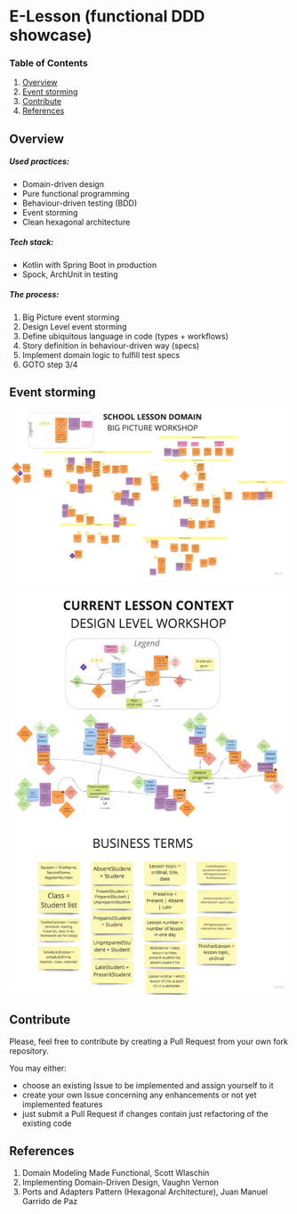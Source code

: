 # E-Lesson (functional DDD showcase)

### Table of Contents
1. [Overview](#overview)
2. [Event storming](#event-storming)
3. [Contribute](#contribute)
3. [References](#references)

## Overview
##### Used practices:
* Domain-driven design
* Pure functional programming
* Behaviour-driven testing (BDD)
* Event storming
* Clean hexagonal architecture

##### Tech stack:
* Kotlin with Spring Boot in production
* Spock, ArchUnit in testing

##### The process:
1. Big Picture event storming
2. Design Level event storming
3. Define ubiquitous language in code (types + workflows)
4. Story definition in behaviour-driven way (specs)
5. Implement domain logic to fulfill test specs
6. GOTO step 3/4

## Event storming

![alt text](https://raw.githubusercontent.com/krzykrucz/e-lesson/master/images/big-picture.jpg)

![alt text](https://raw.githubusercontent.com/krzykrucz/e-lesson/master/images/current-lesson-design-level.jpg)

## Contribute
Please, feel free to contribute by creating a Pull Request from your own fork repository. 

You may either: 
* choose an existing Issue to be implemented and assign yourself to it
* create your own Issue concerning any enhancements or not yet implemented features
* just submit a Pull Request if changes contain just refactoring of the existing code

## References
1. Domain Modeling Made Functional, Scott Wlaschin
2. Implementing Domain-Driven Design, Vaughn Vernon
3. Ports and Adapters Pattern (Hexagonal Architecture), Juan Manuel Garrido de Paz